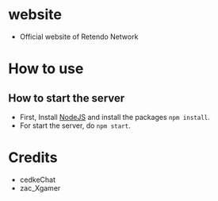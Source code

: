 # website
- Official website of Retendo Network

# How to use
## How to start the server
- First, Install [NodeJS](https://nodejs.org) and install the packages `npm install`.
- For start the server, do `npm start`.

# Credits
- cedkeChat
- zac_Xgamer